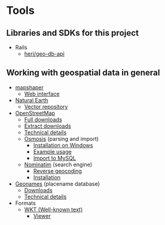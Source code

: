 # Tools

## Libraries and SDKs for this project

 * Rails
   * [heri/geo-db-api](https://github.com/heri/geo-db-api)

## Working with geospatial data in general

 * [mapshaper](https://github.com/mbloch/mapshaper)
   * [Web interface](http://www.mapshaper.org/)
 * [Natural Earth](http://www.naturalearthdata.com/)
   * [Vector repository](https://github.com/nvkelso/natural-earth-vector)
 * [OpenStreetMap](https://www.openstreetmap.org/)
   * [Full downloads](http://planet.openstreetmap.org/)
   * [Extract downloads](http://download.geofabrik.de/)
   * [Technical details](http://download.geofabrik.de/technical.html)
   * [Osmosis](https://github.com/openstreetmap/osmosis) (parsing and import)
     * [Installation on Windows](http://wiki.openstreetmap.org/wiki/Osmosis/Quick_Install_%28Windows%29)
     * [Example usage](http://wiki.openstreetmap.org/wiki/Osmosis#Example_usage)
     * [Import to MySQL](https://github.com/oschrenk/osmosis-mysql)
   * [Nominatim](https://github.com/twain47/Nominatim) (search engine)
     * [Reverse geocoding](http://wiki.openstreetmap.org/wiki/Nominatim#Reverse_Geocoding_.2F_Address_lookup)
     * [Installation](http://wiki.openstreetmap.org/wiki/Nominatim/Installation)
 * [Geonames](http://www.geonames.org/) (placename database)
   * [Downloads](http://download.geonames.org/export/dump/)
   * [Technical details](http://download.geonames.org/export/dump/readme.txt)
 * Formats
   * [WKT (Well-known text)](http://en.wikipedia.org/wiki/Well-known_text)
     * [Viewer](http://arthur-e.github.io/Wicket/sandbox-gmaps3.html)
